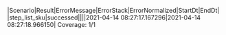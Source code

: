 |Scenario|Result|ErrorMessage|ErrorStack|ErrorNormalized|StartDt|EndDt|
|step_list_sku|successed||||2021-04-14 08:27:17.167296|2021-04-14 08:27:18.966150|
Coverage: 1/1
